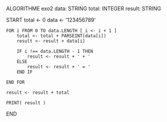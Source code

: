 ALGORITHME exo2
    data: STRING
    total: INTEGER
    result: STRING

START
    total <- 0
    data <- '123456789'

    FOR i FROM 0 TO data.LENGTH [ i <- i + 1 ] 
        total <- total + PARSEINT(data[i])
        result <- result + data[i]

        IF i !== data.LENGTH - 1 THEN
            result <- result + ' + '
        ELSE
            result <- result + ' = '
        END IF
        
    END FOR
    
    result <- result + total

    PRINT( result )
END
